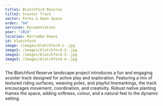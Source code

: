 ```yaml
---
title1: Blatchford Reserve
title2: Scooter Track
sector: Parks & Open Space
order: "04"
services: Documentation
year: "2024"
location: Murrumba Downs
id: blatchford
image: /images/blatchford-1-.jpg
image1: /images/blatchford-2-.jpg
image2: /images/blatchford-3-.jpg
image3: /images/blatchford-4-.jpg
---
```

The Blatchford Reserve landscape project introduces a fun and engaging scooter track designed for active play and exploration. Featuring a mix of textured riding surfaces, weaving poles, and playful linemarkings, the track encourages movement, coordination, and creativity. Robust native planting frames the space, adding softness, colour, and a natural feel to the dynamic setting.